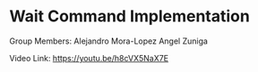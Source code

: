 # Wait Command Implementation

Group Members:
  Alejandro Mora-Lopez
  Angel Zuniga
  
  Video Link:
  https://youtu.be/h8cVX5NaX7E
